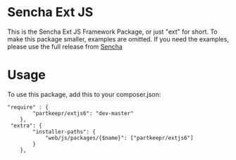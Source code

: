 # Sencha Ext JS

This is the Sencha Ext JS Framework Package, or just "ext" for short. To make this package smaller, examples are omitted. If you need the examples, please use the full release from [Sencha](https://www.sencha.com/legal/GPL/)

# Usage

To use this package, add this to your composer.json:

```
"require" : {
        "partkeepr/extjs6": "dev-master"
    },
 "extra": {
        "installer-paths": {
            "web/js/packages/{$name}": ["partkeepr/extjs6"]
        }
    },
```

